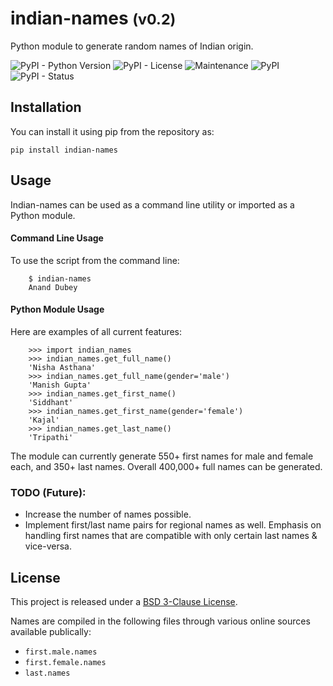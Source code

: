 # indian-names <small> (v0.2) </small> 
Python module to generate random names of Indian origin.

![PyPI - Python Version](https://img.shields.io/pypi/pyversions/indian-names?label=Python) ![PyPI - License](https://img.shields.io/pypi/l/indian-names?label=License&color=red) ![Maintenance](https://img.shields.io/maintenance/yes/2022?label=Maintained) ![PyPI](https://img.shields.io/pypi/v/indian-names?label=PyPi) ![PyPI - Status](https://img.shields.io/pypi/status/indian-names?label=Status)


Installation
------------

You can install it using pip from the repository as:

    pip install indian-names


Usage
-----

Indian-names can be used as a command line utility or imported as a Python module.

#### Command Line Usage

To use the script from the command line:

```
    $ indian-names
    Anand Dubey
```
#### Python Module Usage

Here are examples of all current features:

```
    >>> import indian_names
    >>> indian_names.get_full_name()
    'Nisha Asthana'
    >>> indian_names.get_full_name(gender='male')
    'Manish Gupta'
    >>> indian_names.get_first_name()
    'Siddhant'
    >>> indian_names.get_first_name(gender='female')
    'Kajal'
    >>> indian_names.get_last_name()
    'Tripathi'
```

The module can currently generate 550+ first names for male and female each, and 350+ last names. Overall 400,000+ full names can be generated.

### TODO (Future):
- Increase the number of names possible.
- Implement first/last name pairs for regional names as well. Emphasis on handling first names that are compatible with only certain last names & vice-versa.


License
-------

This project is released under a [BSD 3-Clause License](https://spdx.org/licenses/BSD-3-Clause.html).

Names are compiled in the following files through various online sources available publically:

- `first.male.names`
- `first.female.names`
- `last.names`
